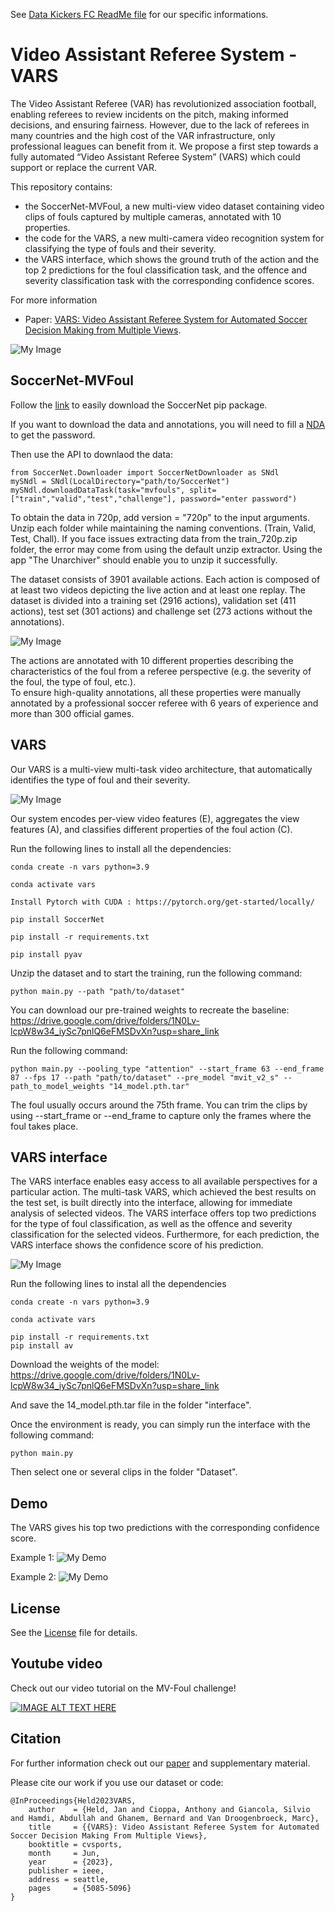 

See [Data Kickers FC ReadMe file](README-DataKickersFC.md) for our specific informations.  

# Video Assistant Referee System - VARS

The Video Assistant Referee (VAR) has revolutionized association football, enabling referees to review incidents on the pitch, making informed decisions, and ensuring fairness. However, due to the lack of referees in many countries and the high cost of the VAR infrastructure, only professional leagues can benefit from it. 
We propose a first step towards a fully automated “Video Assistant Referee System” (VARS) which could support or replace the current VAR.

This repository contains:
 * the SoccerNet-MVFoul, a new multi-view video dataset containing video clips of fouls captured by multiple cameras, annotated with 10 properties.
 * the code for the VARS, a new multi-camera video recognition system for classifying the type of fouls and their severity. 
* the VARS interface, which shows the ground truth of the action and the top 2 predictions for the foul classification task, and the offence and severity classification task with the corresponding confidence scores.

For more information
* Paper: [VARS: Video Assistant Referee System for Automated Soccer Decision Making from Multiple Views](https://arxiv.org/abs/2304.04617).


![My Image](images/abstract_image.jpg)
## SoccerNet-MVFoul

Follow the [link](https://pypi.org/project/SoccerNet/) to easily download the SoccerNet pip package.

If you want to download the data and annotations, you will need to fill a [NDA](https://docs.google.com/forms/d/e/1FAIpQLSfYFqjZNm4IgwGnyJXDPk2Ko_lZcbVtYX73w5lf6din5nxfmA/viewform) to get the password.

Then use the API to downlaod the data:

```
from SoccerNet.Downloader import SoccerNetDownloader as SNdl
mySNdl = SNdl(LocalDirectory="path/to/SoccerNet")
mySNdl.downloadDataTask(task="mvfouls", split=["train","valid","test","challenge"], password="enter password")
```
To obtain the data in 720p, add version = "720p" to the input arguments. 
Unzip each folder while maintaining the naming conventions. (Train, Valid, Test, Chall). If you face issues extracting data from the train_720p.zip folder, the error may come from using the default unzip extractor. Using the app "The Unarchiver" should enable you to unzip it successfully.

The dataset consists of 3901 available actions. Each action is composed of at least two videos depicting the live action and at least one replay. 
The dataset is divided into a training set (2916 actions), validation set (411 actions), test set (301 actions) and challenge set (273 actions without the annotations).

![My Image](images/dataset_example.png)

The actions are annotated with 10 different properties describing the characteristics of the foul from a referee
perspective (e.g. the severity of the foul, the type of foul,
etc.). \
To ensure high-quality annotations, all these properties were manually annotated by a professional soccer referee with 6 years of experience and more than 300 official
games.
## VARS

Our VARS is a multi-view multi-task video architecture, that automatically identifies the type of foul and their severity. 

![My Image](images/pipeline_mvfoul.jpg)

Our system encodes per-view video features (E), aggregates the view features (A), and classifies different properties of the foul action (C).

Run the following lines to install all the dependencies:
```
conda create -n vars python=3.9

conda activate vars

Install Pytorch with CUDA : https://pytorch.org/get-started/locally/

pip install SoccerNet

pip install -r requirements.txt

pip install pyav

```
Unzip the dataset and to start the training, run the following command:

```
python main.py --path "path/to/dataset" 
```
You can download our pre-trained weights to recreate the baseline: https://drive.google.com/drive/folders/1N0Lv-lcpW8w34_iySc7pnlQ6eFMSDvXn?usp=share_link

Run the following command:

```
python main.py --pooling_type "attention" --start_frame 63 --end_frame 87 --fps 17 --path "path/to/dataset" --pre_model "mvit_v2_s" --path_to_model_weights "14_model.pth.tar"
```

The foul usually occurs around the 75th frame. You can trim the clips by using --start_frame or --end_frame to capture only the frames where the foul takes place.

## VARS interface

The VARS interface enables easy access to all available
perspectives for a particular action. The multi-task VARS,
which achieved the best results on the test set, is built directly into the interface, allowing for immediate analysis of
selected videos. The VARS interface offers top two predictions for the type of foul classification, as well as the offence and severity classification for the selected videos. Furthermore, for each prediction, the VARS interface shows the confidence score of his prediction.

![My Image](images/vars_interface.png)

Run the following lines to instal all the dependencies
```
conda create -n vars python=3.9

conda activate vars

pip install -r requirements.txt
pip install av
```
Download the weights of the model: https://drive.google.com/drive/folders/1N0Lv-lcpW8w34_iySc7pnlQ6eFMSDvXn?usp=share_link

And save the 14_model.pth.tar file in the folder "interface".

Once the environment is ready, you can simply run the interface with the following command:
```
python main.py
```
Then select one or several clips in the folder "Dataset".


## Demo
The VARS gives his top two predictions with the corresponding confidence score.

Example 1:
![My Demo](images/HighLeg_RedCard_GIF.gif)

Example 2:
![My Demo](images/Tackling_YellowCard_GIF.gif)

## License
See the [License](LICENSE) file for details.

## Youtube video

Check out our video tutorial on the MV-Foul challenge!

[![IMAGE ALT TEXT HERE](images/Thumbnail.jpg)](https://youtu.be/Ir-6D3j_lkA?si=Uwni8jngdsDQrf6w)

## Citation

For further information check out our [paper](https://arxiv.org/abs/2304.04617) and supplementary material.

Please cite our work if you use our dataset or code:
```
@InProceedings{Held2023VARS,
    author    = {Held, Jan and Cioppa, Anthony and Giancola, Silvio and Hamdi, Abdullah and Ghanem, Bernard and Van Droogenbroeck, Marc},
    title     = {{VARS}: Video Assistant Referee System for Automated Soccer Decision Making From Multiple Views},
    booktitle = cvsports,
    month     = Jun,
    year      = {2023},
	publisher = ieee,
	address = seattle,
    pages     = {5085-5096}
}
```
